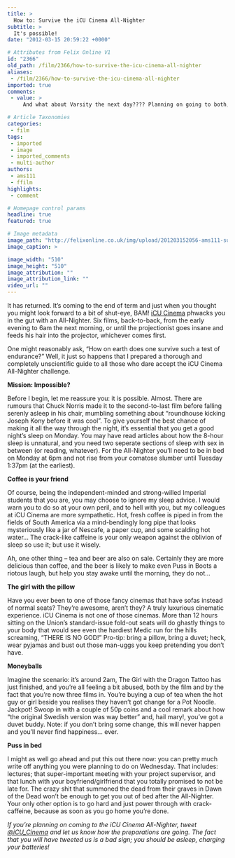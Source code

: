 ```yaml
---
title: >
  How to: Survive the iCU Cinema All-Nighter
subtitle: >
  It's possible!
date: "2012-03-15 20:59:22 +0000"

# Attributes from Felix Online V1
id: "2366"
old_path: /film/2366/how-to-survive-the-icu-cinema-all-nighter
aliases:
 - /film/2366/how-to-survive-the-icu-cinema-all-nighter
imported: true
comments:
 - value: >
     And what about Varsity the next day???? Planning on going to both, should be immense...

# Article Taxonomies
categories:
 - film
tags:
 - imported
 - image
 - imported_comments
 - multi-author
authors:
 - ams111
 - ffilm
highlights:
 - comment

# Homepage control params
headline: true
featured: true

# Image metadata
image_path: "http://felixonline.co.uk/img/upload/201203152056-ams111-success-kid-meme-generator-copy.jpg"
image_caption: >

image_width: "510"
image_height: "510"
image_attribution: ""
image_attribution_link: ""
video_url: ""
---
```


It has returned. It’s coming to the end of term and just when you thought you might look forward to a bit of shut-eye, BAM! [iCU Cinema](http://www.union.ic.ac.uk/arts/cinema/) phwacks you in the gut with an All-Nighter. Six films, back-to-back, from the early evening to 6am the next morning, or until the projectionist goes insane and feeds his hair into the projector, whichever comes first.

One might reasonably ask, “How on earth does one survive such a test of endurance?” Well, it just so happens that I prepared a thorough and completely unscientific guide to all those who dare accept the iCU Cinema All-Nighter challenge.

__Mission: Impossible?__

Before I begin, let me reassure you: it is possible. Almost. There are rumours that Chuck Norris made it to the second-to-last film before falling serenly asleep in his chair, mumbling something about “roundhouse kicking Joseph Kony before it was cool”. To give yourself the best chance of making it all the way through the night, it’s essential that you get a good night’s sleep on Monday. You may have read articles about how the 8-hour sleep is unnatural, and you need two seperate sections of sleep with sex in between (or reading, whatever). For the All-Nighter you’ll need to be in bed on Monday at 6pm and not rise from your comatose slumber until Tuesday 1:37pm (at the earliest).

__Coffee is your friend__

Of course, being the independent-minded and strong-willed Imperial students that you are, you may choose to ignore my sleep advice. I would warn you to do so at your own peril, and to hell with you, but my colleagues at iCU Cinema are more sympathetic. Hot, fresh coffee is piped in from the fields of South America via a mind-bendingly long pipe that looks mysteriously like a jar of Nescafe, a paper cup, and some scalding hot water... The crack-like caffeine is your only weapon against the oblivion of sleep so use it; but use it wisely.

Ah, one other thing – tea and beer are also on sale. Certainly they are more delicious than coffee, and the beer is likely to make even Puss in Boots a riotous laugh, but help you stay awake until the morning, they do not...

__The girl with the pillow__

Have you ever been to one of those fancy cinemas that have sofas instead of normal seats? They’re awesome, aren’t they? A truly luxurious cinematic experience. iCU Cinema is not one of those cinemas. More than 12 hours sitting on the Union’s standard-issue fold-out seats will do ghastly things to your body that would see even the hardiest Medic run for the hills screaming, “THERE IS NO GOD!” Pro-tip: bring a pillow, bring a duvet; heck, wear pyjamas and bust out those man-uggs you keep pretending you don’t have.

__Moneyballs__

Imagine the scenario: it’s around 2am, The Girl with the Dragon Tattoo has just finished, and you’re all feeling a bit abused, both by the film and by the fact that you’re now three films in. You’re buying a cup of tea when the hot guy or girl beside you realises they haven’t got change for a Pot Noodle. Jackpot! Swoop in with a couple of 50p coins and a cool remark about how “the original Swedish version was way better” and, hail mary!, you’ve got a duvet buddy. Note: if you don’t bring some change, this will never happen and you’ll never find happiness... ever.

__Puss in bed__

I might as well go ahead and put this out there now: you can pretty much write off anything you were planning to do on Wednesday. That includes: lectures; that super-important meeting with your project supervisor, and that lunch with your boyfriend/girlfriend that you totally promised to not be late for. The crazy shit that summoned the dead from their graves in Dawn of the Dead won’t be enough to get you out of bed after the All-Nighter. Your only other option is to go hard and just power through with crack-caffeine, because as soon as you go home you’re done.

_If you’re planning on coming to the iCU Cinema All-Nighter, tweet [@iCU\_Cinema](https://twitter.com/#!/icu_cinema) and let us know how the preparations are going. The fact that you will have tweeted us is a bad sign; you should be asleep, charging your batteries!_
